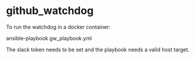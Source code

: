 # github_watchdog

To run the watchdog in a docker container:

  ansible-playbook gw_playbook.yml
  
The slack token needs to be set and the playbook needs a valid host target.
